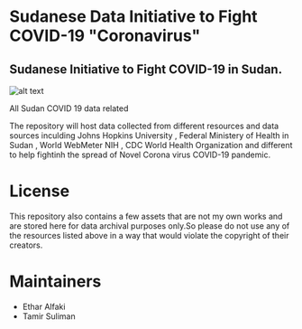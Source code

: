 # Sudanese Data Initiative to Fight COVID-19 "Coronavirus" 

## Sudanese Initiative to Fight COVID-19 in Sudan.
![alt text](https://github.com/sudancovid19/sdncovid19/blob/master/SDN-Dashboards/screen_shots/sdn_data_workflow.png)

All Sudan COVID 19 data related 

The repository will host data collected from different resources and data sources inculding  Johns Hopkins University , Federal Ministery of Health in Sudan  , World WebMeter  NIH  , CDC World Health Organization and different to help fightinh the spread of Novel Corona virus COVID-19 pandemic.


# License

This repository also contains a few assets that are not my own works and are stored here for data archival purposes only.So please  do not use any of the resources listed above in a way that would violate the copyright of their creators.


# Maintainers
* Ethar Alfaki
* Tamir Suliman
